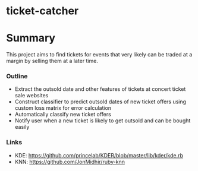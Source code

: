 # ticket-catcher

# Summary
This project aims to find tickets for events that very likely can be traded at a margin by selling them at a later time.
### Outline
* Extract the outsold date and other features of tickets at concert ticket sale websites
* Construct classifier to predict outsold dates of new ticket offers using custom loss matrix for error calculation
* Automatically classify new ticket offers
* Notify user when a new ticket is likely to get outsold and can be bought easily

### Links
* KDE: https://github.com/princelab/KDER/blob/master/lib/kder/kde.rb
* KNN: https://github.com/JonMidhir/ruby-knn
